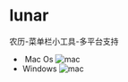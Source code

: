 # lunar
农历-菜单栏小工具-多平台支持
-  Mac Os
![mac](https://github.com/yepolite/lunar/blob/readme/mac_view.png?raw=true)
- Windows
![mac](https://github.com/yepolite/lunar/blob/readme/mac-review.png?raw=true)
